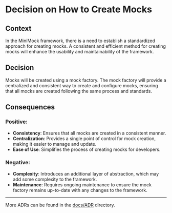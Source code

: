 ﻿# Decision on How to Create Mocks

## Context

In the MiniMock framework, there is a need to establish a standardized approach for creating mocks. A consistent and efficient method for creating mocks will enhance the usability and maintainability of the framework.

## Decision

Mocks will be created using a mock factory. The mock factory will provide a centralized and consistent way to create and configure mocks, ensuring that all mocks are created following the same process and standards.

## Consequences

### Positive:

- **Consistency**: Ensures that all mocks are created in a consistent manner.
- **Centralization**: Provides a single point of control for mock creation, making it easier to manage and update.
- **Ease of Use**: Simplifies the process of creating mocks for developers.

### Negative:

- **Complexity**: Introduces an additional layer of abstraction, which may add some complexity to the framework.
- **Maintenance**: Requires ongoing maintenance to ensure the mock factory remains up-to-date with any changes to the framework.

---

More ADRs can be found in the [docs/ADR](../ADR/README.md) directory.
